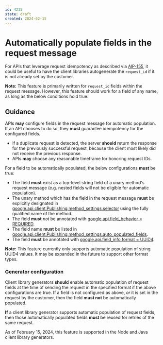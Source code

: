 ```yaml
---
id: 4235
state: draft
created: 2024-02-15
---
```


# Automatically populate fields in the request message

For APIs that leverage request idempotency as described via [AIP-155], it could be useful to have the client libraries autogenerate the `request_id` if it is not already set by the customer.

**Note:** This feature is primarily written for `request_id` fields within the request message. However, this feature should work for a field of any name, as long as the below conditions hold true.

## Guidance

APIs **may** configure fields in the request message for automatic population.
If an API chooses to do so, they **must** guarantee idempotency for the configured fields.

- If a duplicate request is detected, the server **should** return the
  response for the previously successful request, because the client most
  likely did not receive the previous response.
- APIs **may** choose any reasonable timeframe for honoring request IDs.

For a field to be automatically populated, the below configurations **must** be true:

- The field **must** exist as a top-level string field of a unary method's request message (e.g. nested fields will not be eligible for automatic population).
- The unary method which has the field in the request message **must** be explicitly designated in [google.api.client.Publishing.method_settings.selector] using the fully qualified name of the method.
- The field **must** *not* be annotated with [google.api.field_behavior = REQUIRED].
- The field name **must** be listed in [google.api.client.Publishing.method_settings.auto_populated_fields].
- The field **must** be annotated with [google.api.field_info.format = UUID4].

**Note:** This feature currently only supports automatic population of string UUID4 values. It may be expanded in the future to support other format types.

### Generator configuration

Client library generators **should** enable automatic population of request fields at the time of sending the request in the specified format if the above configurations are true.
If a field is not configured as above, *or* it is set in the request by the customer,
then the field **must not** be automatically populated.

**If** a client library generator supports automatic population of request fields, then those automatically populated fields **must** be reused for retries of the same request.

As of February 15, 2024, this feature is supported in the Node and Java client library generators. 

[AIP-155]: https://google.aip.dev/155
[google.api.client.Publishing.method_settings.selector]: https://github.com/googleapis/googleapis/blob/master/google/api/client.proto
[google.api.client.Publishing.method_settings.auto_populated_fields]: https://github.com/googleapis/googleapis/blob/master/google/api/client.proto
[google.api.field_info.format = UUID4]: https://github.com/googleapis/googleapis/blob/master/google/api/field_info.proto
[google.api.field_behavior = REQUIRED]: https://github.com/googleapis/googleapis/blob/master/google/api/field_behavior.proto